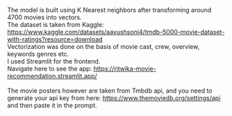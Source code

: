 The model is built using K Nearest neighbors after transforming around 4700 movies into vectors. 
<br> The dataset is taken from Kaggle: https://www.kaggle.com/datasets/aayushsoni4/tmdb-5000-movie-dataset-with-ratings?resource=download
<br> Vectorization was done on the basis of movie cast, crew, overview, keywords genres etc. 
<br> I used Streamlit for the frontend. 
<br>Navigate here to see the app: https://ritwika-movie-recommendation.streamlit.app/
<br><br>The movie posters however are taken from Tmbdb api, and you need to generate your api key from here: https://www.themoviedb.org/settings/api and then paste it in the prompt.
